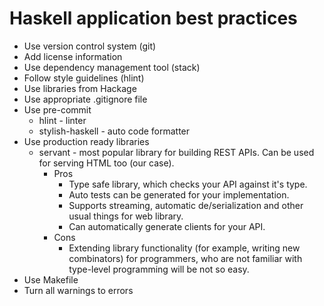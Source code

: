 # Haskell application best practices

* Use version control system (git)
* Add license information
* Use dependency management tool (stack)
* Follow style guidelines (hlint)
* Use libraries from Hackage
* Use appropriate .gitignore file
* Use pre-commit
  * hlint           - linter
  * stylish-haskell - auto code formatter
* Use production ready libraries
  * servant - most popular library for building REST APIs.
    Can be used for serving HTML too (our case).
    * Pros
      * Type safe library, which checks your API against it's type.
      * Auto tests can be generated for your implementation.
      * Supports streaming, automatic de/serialization and other usual things
        for web library.
      * Can automatically generate clients for your API.
    * Cons
      * Extending library functionality (for example, writing new combinators)
        for programmers, who are not familiar with type-level programming will
        be not so easy.
* Use Makefile
* Turn all warnings to errors
